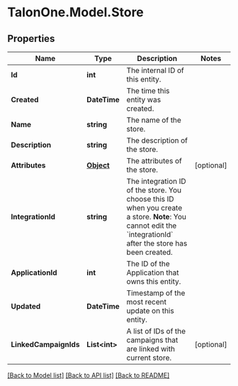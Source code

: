 # TalonOne.Model.Store
## Properties

Name | Type | Description | Notes
------------ | ------------- | ------------- | -------------
**Id** | **int** | The internal ID of this entity. | 
**Created** | **DateTime** | The time this entity was created. | 
**Name** | **string** | The name of the store. | 
**Description** | **string** | The description of the store. | 
**Attributes** | [**Object**](.md) | The attributes of the store. | [optional] 
**IntegrationId** | **string** | The integration ID of the store. You choose this ID when you create a store.  **Note**: You cannot edit the &#x60;integrationId&#x60; after the store has been created.  | 
**ApplicationId** | **int** | The ID of the Application that owns this entity. | 
**Updated** | **DateTime** | Timestamp of the most recent update on this entity. | 
**LinkedCampaignIds** | **List&lt;int&gt;** | A list of IDs of the campaigns that are linked with current store. | [optional] 

[[Back to Model list]](../README.md#documentation-for-models) [[Back to API list]](../README.md#documentation-for-api-endpoints) [[Back to README]](../README.md)

